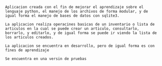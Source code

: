 	Aplicacion creada con el fin de mejorar el aprendizaje sobre el lenguaje python, el manejo de los archivos de forma modular, y de igual forma el manejo de bases de datos con sqlite3.

	La aplicacion realiza operacines basicas de un inventario o lista de articulos en la cual se puede crear un articulo, consultarlo, borrarlo, y editarlo, y de igual forma se puede ir viendo la lista de los articulos creados.

	La aplicacion se encuentra en desarrollo, pero de igual forma es con fines de aprendizaje

	Se encuentra en una versin de pruebas 